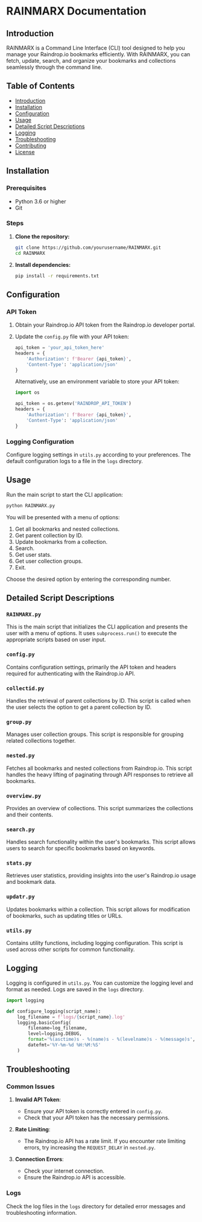 # RAINMARX Documentation

## Introduction

RAINMARX is a Command Line Interface (CLI) tool designed to help you manage your Raindrop.io bookmarks efficiently. With RAINMARX, you can fetch, update, search, and organize your bookmarks and collections seamlessly through the command line.

## Table of Contents
- [Introduction](#introduction)
- [Installation](#installation)
- [Configuration](#configuration)
- [Usage](#usage)
- [Detailed Script Descriptions](#detailed-script-descriptions)
- [Logging](#logging)
- [Troubleshooting](#troubleshooting)
- [Contributing](#contributing)
- [License](#license)

## Installation

### Prerequisites

- Python 3.6 or higher
- Git

### Steps

1. **Clone the repository:**
   ```bash
   git clone https://github.com/yourusername/RAINMARX.git
   cd RAINMARX
   ```

2. **Install dependencies:**
   ```bash
   pip install -r requirements.txt
   ```

## Configuration

### API Token

1. Obtain your Raindrop.io API token from the Raindrop.io developer portal.
2. Update the `config.py` file with your API token:

    ```python
    api_token = 'your_api_token_here'
    headers = {
        'Authorization': f'Bearer {api_token}',
        'Content-Type': 'application/json'
    }
    ```

    Alternatively, use an environment variable to store your API token:

    ```python
    import os

    api_token = os.getenv('RAINDROP_API_TOKEN')
    headers = {
        'Authorization': f'Bearer {api_token}',
        'Content-Type': 'application/json'
    }
    ```

### Logging Configuration

Configure logging settings in `utils.py` according to your preferences. The default configuration logs to a file in the `logs` directory.

## Usage

Run the main script to start the CLI application:

```bash
python RAINMARX.py
```

You will be presented with a menu of options:

1. Get all bookmarks and nested collections.
2. Get parent collection by ID.
3. Update bookmarks from a collection.
4. Search.
5. Get user stats.
6. Get user collection groups.
7. Exit.

Choose the desired option by entering the corresponding number.

## Detailed Script Descriptions

### `RAINMARX.py`

This is the main script that initializes the CLI application and presents the user with a menu of options. It uses `subprocess.run()` to execute the appropriate scripts based on user input.

### `config.py`

Contains configuration settings, primarily the API token and headers required for authenticating with the Raindrop.io API.

### `collectid.py`

Handles the retrieval of parent collections by ID. This script is called when the user selects the option to get a parent collection by ID.

### `group.py`

Manages user collection groups. This script is responsible for grouping related collections together.

### `nested.py`

Fetches all bookmarks and nested collections from Raindrop.io. This script handles the heavy lifting of paginating through API responses to retrieve all bookmarks.

### `overview.py`

Provides an overview of collections. This script summarizes the collections and their contents.

### `search.py`

Handles search functionality within the user's bookmarks. This script allows users to search for specific bookmarks based on keywords.

### `stats.py`

Retrieves user statistics, providing insights into the user's Raindrop.io usage and bookmark data.

### `updatr.py`

Updates bookmarks within a collection. This script allows for modification of bookmarks, such as updating titles or URLs.

### `utils.py`

Contains utility functions, including logging configuration. This script is used across other scripts for common functionality.

## Logging

Logging is configured in `utils.py`. You can customize the logging level and format as needed. Logs are saved in the `logs` directory.

```python
import logging

def configure_logging(script_name):
    log_filename = f'logs/{script_name}.log'
    logging.basicConfig(
        filename=log_filename,
        level=logging.DEBUG,
        format='%(asctime)s - %(name)s - %(levelname)s - %(message)s',
        datefmt='%Y-%m-%d %H:%M:%S'
    )
```

## Troubleshooting

### Common Issues

1. **Invalid API Token**:
   - Ensure your API token is correctly entered in `config.py`.
   - Check that your API token has the necessary permissions.

2. **Rate Limiting**:
   - The Raindrop.io API has a rate limit. If you encounter rate limiting errors, try increasing the `REQUEST_DELAY` in `nested.py`.

3. **Connection Errors**:
   - Check your internet connection.
   - Ensure the Raindrop.io API is accessible.

### Logs

Check the log files in the `logs` directory for detailed error messages and troubleshooting information.


